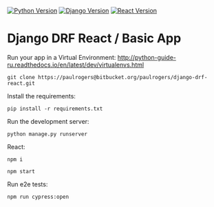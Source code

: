 [![Python Version](https://img.shields.io/badge/python-3.8-brightgreen.svg)](https://python.org)
[![Django Version](https://img.shields.io/badge/django-4.0.1-brightgreen.svg)](https://djangoproject.com)
[![React Version](https://img.shields.io/badge/react-17.0.2-brightgreen.svg)](https://reactjs.org/)

# Django DRF React / Basic App

Run your app in a Virtual Environment: http://python-guide-ru.readthedocs.io/en/latest/dev/virtualenvs.html
```
git clone https://paulrogers@bitbucket.org/paulrogers/django-drf-react.git
```

Install the requirements:
```
pip install -r requirements.txt
```

Run the development server:
```
python manage.py runserver
```

React:
```
npm i

npm start
```

Run e2e tests:
```
npm run cypress:open
```